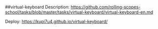 ##virtual-keyboard
Description: https://github.com/rolling-scopes-school/tasks/blob/master/tasks/virtual-keyboard/virtual-keyboard-en.md

Deploy: https://kupi7u4.github.io/virtual-keyboard/